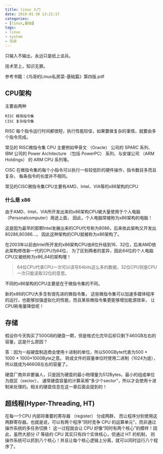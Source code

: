 ```yaml
---
title: linux 入门
date: 2019-01-30 13:21:17
categories:
- [linux,基础]
tags:
- linux
- system
- 鸟叔
---
```

只输入不输出，永远只是纸上谈兵。

技术至上，知识无罪。

参考书籍：《鸟哥的Linux私房菜-基础篇》第四版.pdf

<!-- more -->

## CPU架构

主要由两种

	RISC 精简指令集
	CISC 复杂指令集
	
RISC 每个指令运行时间都很短，执行性能较佳，如果要做复杂的事情，就要由多个指令完成。

常见的 RISC微指令集 CPU 主要例如甲骨文 （Oracle） 公司的 SPARC 系列、 IBM 公司的 Power Architecture （包括 PowerPC） 系列、与安谋公司 （ARM Holdings） 的 ARM CPU 系列等。

CISC 在微指令集的每个小指令可以执行一些较低阶的硬件操作，指令数目多而且复杂， 每条指令的长度并不相同。

常见的CISC微指令集CPU主要有AMD、Intel、VIA等的x86架构的CPU

### 什么是 x86

由于AMD、Intel、VIA所开发出来的x86架构CPU被大量使用于个人电脑（Personalcomputer）用途上面， 因此，个人电脑常被称为x86架构的电脑！

这是因为最早的那颗Intel发展出来的CPU代号称为8086，后来依此架构又开发出80286,80386...， 因此这种架构的CPU就被称为x86架构了。

在2003年以前由Intel所开发的x86架构CPU由8位升级到16、32位，后来AMD依此架构修改新一代的CPU为64位， 为了区别两者的差异，因此64位的个人电脑CPU又被统称为x86_64的架构喔！

>64位CPU代表CPU一次可以读写64bits这么多的数据，32位CPU则是CPU一次只能读取32位的意思。

不同的x86架构的CPU主要是在于微指令集的不同。

新的x86的CPU大多含有很先进的微指令集， 这些微指令集可以加速多媒体程序的运行，也能够加强虚拟化的性能，而且某些微指令集更能够增加能源效率， 让CPU耗电量降低呢！

## 存储

假设你今天购买了500GB的硬盘一颗，但是格式化完毕后却只剩下460GB左右的容量，这是什么原因？

答：因为一般硬盘制造商会使用十进制的单位，所以500GByte代表为500 * 1000 * 1000*1000Byte之意。 转成文件的容量单位时使用二进制（1024为底），所以就成为466GB左右的容量了。

硬盘厂商并非要骗人，只是因为硬盘的最小物理量为512Bytes，最小的组成单位为扇区（sector）， 通常硬盘容量的计算采用“多少个sector”，所以才会使用十进制来处理的。相关的硬盘信息在这一章后面会提到的！


## 超线程(Hyper-Threading, HT)

在每一个CPU 内部将重要的寄存器 （register） 分成两群， 而让程序分别使用这两群寄存器。也就是说，可以有两个程序“同时竞争 CPU 的运算单元”，而非通过操作系统的多任务切换！ 这一过程就会让 CPU 好像“同时有两个核心”的模样！因此，虽然大部分 i7 等级的 CPU 其实只有四个实体核心，但通过 HT 的机制， 则操作系统可以抓到八个核心！并且让每个核心逻辑上分离，就可以同时运行八个程序了。












































